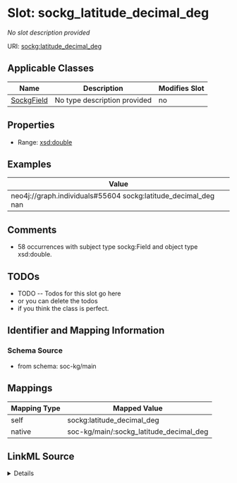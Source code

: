 

# Slot: sockg_latitude_decimal_deg


_No slot description provided_





URI: [sockg:latitude_decimal_deg](http://www.semanticweb.org/sockg/ontologies/2024/0/soil-carbon-ontology/latitude_decimal_deg)



<!-- no inheritance hierarchy -->





## Applicable Classes

| Name | Description | Modifies Slot |
| --- | --- | --- |
| [SockgField](../classes/SockgField.md) | No type description provided |  no  |







## Properties

* Range: [xsd:double](http://www.w3.org/2001/XMLSchema#double)






## Examples

| Value |
| --- |
| neo4j://graph.individuals#55604 sockg:latitude_decimal_deg nan |

## Comments

* 58 occurrences with subject type sockg:Field and object type xsd:double.

## TODOs

* TODO -- Todos for this slot go here
* or you can delete the todos
* if you think the class is perfect.

## Identifier and Mapping Information







### Schema Source


* from schema: soc-kg/main




## Mappings

| Mapping Type | Mapped Value |
| ---  | ---  |
| self | sockg:latitude_decimal_deg |
| native | soc-kg/main/:sockg_latitude_decimal_deg |




## LinkML Source

<details>
```yaml
name: sockg_latitude_decimal_deg
description: No slot description provided
todos:
- TODO -- Todos for this slot go here
- or you can delete the todos
- if you think the class is perfect.
comments:
- 58 occurrences with subject type sockg:Field and object type xsd:double.
examples:
- value: neo4j://graph.individuals#55604 sockg:latitude_decimal_deg nan
from_schema: soc-kg/main
rank: 1000
slot_uri: sockg:latitude_decimal_deg
alias: sockg_latitude_decimal_deg
domain_of:
- sockg_Field
range: double

```
</details>